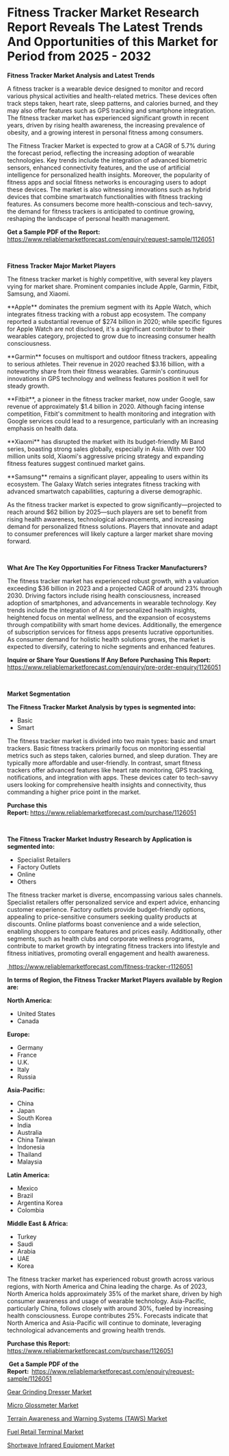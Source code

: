 <p><h1>Fitness Tracker Market Research Report Reveals The Latest Trends And Opportunities of this Market for Period from 2025 - 2032</h1></p><p><strong>Fitness Tracker Market Analysis and Latest Trends</strong></p>
<p><p>A fitness tracker is a wearable device designed to monitor and record various physical activities and health-related metrics. These devices often track steps taken, heart rate, sleep patterns, and calories burned, and they may also offer features such as GPS tracking and smartphone integration. The fitness tracker market has experienced significant growth in recent years, driven by rising health awareness, the increasing prevalence of obesity, and a growing interest in personal fitness among consumers. </p><p>The Fitness Tracker Market is expected to grow at a CAGR of 5.7% during the forecast period, reflecting the increasing adoption of wearable technologies. Key trends include the integration of advanced biometric sensors, enhanced connectivity features, and the use of artificial intelligence for personalized health insights. Moreover, the popularity of fitness apps and social fitness networks is encouraging users to adopt these devices. The market is also witnessing innovations such as hybrid devices that combine smartwatch functionalities with fitness tracking features. As consumers become more health-conscious and tech-savvy, the demand for fitness trackers is anticipated to continue growing, reshaping the landscape of personal health management.</p></p>
<p><strong>Get a Sample PDF of the Report:&nbsp;</strong> <a href="https://www.reliablemarketforecast.com/enquiry/request-sample/1126051?utm_campaign=1141&utm_medium=2&utm_source=Github&utm_content=ia&utm_term=28022025&utm_id=fitness-tracker">https://www.reliablemarketforecast.com/enquiry/request-sample/1126051</a></p>
<p>&nbsp;</p>
<p><strong>Fitness Tracker Major Market Players</strong></p>
<p><p>The fitness tracker market is highly competitive, with several key players vying for market share. Prominent companies include Apple, Garmin, Fitbit, Samsung, and Xiaomi.</p><p>**Apple** dominates the premium segment with its Apple Watch, which integrates fitness tracking with a robust app ecosystem. The company reported a substantial revenue of $274 billion in 2020; while specific figures for Apple Watch are not disclosed, it's a significant contributor to their wearables category, projected to grow due to increasing consumer health consciousness.</p><p>**Garmin** focuses on multisport and outdoor fitness trackers, appealing to serious athletes. Their revenue in 2020 reached $3.16 billion, with a noteworthy share from their fitness wearables. Garmin's continuous innovations in GPS technology and wellness features position it well for steady growth.</p><p>**Fitbit**, a pioneer in the fitness tracker market, now under Google, saw revenue of approximately $1.4 billion in 2020. Although facing intense competition, Fitbit's commitment to health monitoring and integration with Google services could lead to a resurgence, particularly with an increasing emphasis on health data.</p><p>**Xiaomi** has disrupted the market with its budget-friendly Mi Band series, boasting strong sales globally, especially in Asia. With over 100 million units sold, Xiaomi's aggressive pricing strategy and expanding fitness features suggest continued market gains.</p><p>**Samsung** remains a significant player, appealing to users within its ecosystem. The Galaxy Watch series integrates fitness tracking with advanced smartwatch capabilities, capturing a diverse demographic.</p><p>As the fitness tracker market is expected to grow significantly—projected to reach around $62 billion by 2025—such players are set to benefit from rising health awareness, technological advancements, and increasing demand for personalized fitness solutions. Players that innovate and adapt to consumer preferences will likely capture a larger market share moving forward.</p></p>
<p>&nbsp;</p>
<p><strong>What Are The Key Opportunities For Fitness Tracker Manufacturers?</strong></p>
<p><p>The fitness tracker market has experienced robust growth, with a valuation exceeding $36 billion in 2023 and a projected CAGR of around 23% through 2030. Driving factors include rising health consciousness, increased adoption of smartphones, and advancements in wearable technology. Key trends include the integration of AI for personalized health insights, heightened focus on mental wellness, and the expansion of ecosystems through compatibility with smart home devices. Additionally, the emergence of subscription services for fitness apps presents lucrative opportunities. As consumer demand for holistic health solutions grows, the market is expected to diversify, catering to niche segments and enhanced features.</p></p>
<p><strong>Inquire or Share Your Questions If Any Before Purchasing This Report:</strong> <a href="https://www.reliablemarketforecast.com/enquiry/pre-order-enquiry/1126051?utm_campaign=1141&utm_medium=2&utm_source=Github&utm_content=ia&utm_term=28022025&utm_id=fitness-tracker">https://www.reliablemarketforecast.com/enquiry/pre-order-enquiry/1126051</a></p>
<p>&nbsp;</p>
<p><strong>Market Segmentation</strong></p>
<p><strong>The Fitness Tracker Market Analysis by types is segmented into:</strong></p>
<p><ul><li>Basic</li><li>Smart</li></ul></p>
<p><p>The fitness tracker market is divided into two main types: basic and smart trackers. Basic fitness trackers primarily focus on monitoring essential metrics such as steps taken, calories burned, and sleep duration. They are typically more affordable and user-friendly. In contrast, smart fitness trackers offer advanced features like heart rate monitoring, GPS tracking, notifications, and integration with apps. These devices cater to tech-savvy users looking for comprehensive health insights and connectivity, thus commanding a higher price point in the market.</p></p>
<p><strong>Purchase this Report:&nbsp;</strong><a href="https://www.reliablemarketforecast.com/purchase/1126051?utm_campaign=1141&utm_medium=2&utm_source=Github&utm_content=ia&utm_term=28022025&utm_id=fitness-tracker">https://www.reliablemarketforecast.com/purchase/1126051</a></p>
<p>&nbsp;</p>
<p><strong>The Fitness Tracker Market Industry Research by Application is segmented into:</strong></p>
<p><ul><li>Specialist Retailers</li><li>Factory Outlets</li><li>Online</li><li>Others</li></ul></p>
<p><p>The fitness tracker market is diverse, encompassing various sales channels. Specialist retailers offer personalized service and expert advice, enhancing customer experience. Factory outlets provide budget-friendly options, appealing to price-sensitive consumers seeking quality products at discounts. Online platforms boast convenience and a wide selection, enabling shoppers to compare features and prices easily. Additionally, other segments, such as health clubs and corporate wellness programs, contribute to market growth by integrating fitness trackers into lifestyle and fitness initiatives, promoting overall engagement and health awareness.</p></p>
<p><a href="https://www.reliablemarketforecast.com/fitness-tracker-r1126051?utm_campaign=1141&utm_medium=2&utm_source=Github&utm_content=ia&utm_term=28022025&utm_id=fitness-tracker">&nbsp;https://www.reliablemarketforecast.com/fitness-tracker-r1126051</a></p>
<p><strong>In terms of Region, the Fitness Tracker Market Players available by Region are:</strong></p>
<p>
    <p> <strong> North America: </strong>
        <ul>
            <li>United States</li>
            <li>Canada</li>
        </ul>
        </p> 
    <p> <strong> Europe: </strong>
        <ul>
            <li>Germany</li>
            <li>France</li>
            <li>U.K.</li>
            <li>Italy</li>
            <li>Russia</li>
        </ul>
        </p> 
    <p> <strong> Asia-Pacific: </strong>
        <ul>
            <li>China</li>
            <li>Japan</li>
            <li>South Korea</li>
            <li>India</li>
            <li>Australia</li>
            <li>China Taiwan</li>
            <li>Indonesia</li>
            <li>Thailand</li>
            <li>Malaysia</li>
        </ul>
        </p> 
    <p> <strong> Latin America: </strong>
        <ul>
            <li>Mexico</li>
            <li>Brazil</li>
            <li>Argentina Korea</li>
            <li>Colombia</li>
        </ul>
        </p> 
    <p> <strong> Middle East & Africa: </strong>
        <ul>
            <li>Turkey</li>
            <li>Saudi</li>
            <li>Arabia</li>
            <li>UAE</li>
            <li>Korea</li>
        </ul>
    </p>
    </p>
<p><p>The fitness tracker market has experienced robust growth across various regions, with North America and China leading the charge. As of 2023, North America holds approximately 35% of the market share, driven by high consumer awareness and usage of wearable technology. Asia-Pacific, particularly China, follows closely with around 30%, fueled by increasing health consciousness. Europe contributes 25%. Forecasts indicate that North America and Asia-Pacific will continue to dominate, leveraging technological advancements and growing health trends.</p></p>
<p><strong>Purchase this Report: </strong><a href="https://www.reliablemarketforecast.com/purchase/1126051?utm_campaign=1141&utm_medium=2&utm_source=Github&utm_content=ia&utm_term=28022025&utm_id=fitness-tracker">https://www.reliablemarketforecast.com/purchase/1126051</a></p>
<p>&nbsp;<strong>Get a Sample PDF of the Report:&nbsp;&nbsp;</strong><a href="https://www.reliablemarketforecast.com/enquiry/request-sample/1126051?utm_campaign=1141&utm_medium=2&utm_source=Github&utm_content=ia&utm_term=28022025&utm_id=fitness-tracker">https://www.reliablemarketforecast.com/enquiry/request-sample/1126051</a></p>
<p><strong></strong></p>
<p><p><a href="https://github.com/scaseiargas/Market-Research-Report-List-1/blob/main/gear-grinding-dresser-market.md?utm_campaign=1141&utm_medium=2&utm_source=Github&utm_content=ia&utm_term=28022025&utm_id=fitness-tracker">Gear Grinding Dresser Market</a></p><p><a href="https://github.com/vitrilaoire/Market-Research-Report-List-1/blob/main/micro-glossmeter-market.md?utm_campaign=1141&utm_medium=2&utm_source=Github&utm_content=ia&utm_term=28022025&utm_id=fitness-tracker">Micro Glossmeter Market</a></p><p><a href="https://github.com/ngozudapshi/Market-Research-Report-List-1/blob/main/terrain-awareness-and-warning-systems-taws-market.md?utm_campaign=1141&utm_medium=2&utm_source=Github&utm_content=ia&utm_term=28022025&utm_id=fitness-tracker">Terrain Awareness and Warning Systems (TAWS) Market</a></p><p><a href="https://github.com/micbotam/Market-Research-Report-List-1/blob/main/fuel-retail-terminal-market.md?utm_campaign=1141&utm_medium=2&utm_source=Github&utm_content=ia&utm_term=28022025&utm_id=fitness-tracker">Fuel Retail Terminal Market</a></p><p><a href="https://github.com/ramraomeyie/Market-Research-Report-List-1/blob/main/shortwave-infrared-equipment-market.md?utm_campaign=1141&utm_medium=2&utm_source=Github&utm_content=ia&utm_term=28022025&utm_id=fitness-tracker">Shortwave Infrared Equipment Market</a></p></p>